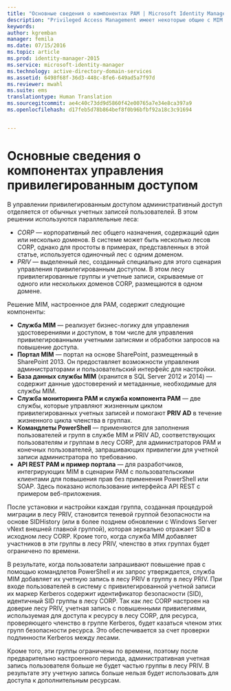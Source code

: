 ```yaml
---
title: "Основные сведения о компонентах PAM | Microsoft Identity Manager"
description: "Privileged Access Management имеет некоторые общие с MIM компоненты, а также свои собственные. Подробнее о том, как они работают вместе."
keywords: 
author: kgremban
manager: femila
ms.date: 07/15/2016
ms.topic: article
ms.prod: identity-manager-2015
ms.service: microsoft-identity-manager
ms.technology: active-directory-domain-services
ms.assetid: 6498f68f-36d3-448c-8fe6-649ad5a7f97d
ms.reviewer: mwahl
ms.suite: ems
translationtype: Human Translation
ms.sourcegitcommit: ae4c40c73dd9d5860f42e00765a7e34e8ca397a9
ms.openlocfilehash: d17feb5d78b864bef8f0b96bfbf92a18c3c91694


---
```


# Основные сведения о компонентах управления привилегированным доступом

В управлении привилегированным доступом административный доступ отделяется от обычных учетных записей пользователей. В этом решении используются параллельные леса:

- *CORP* — корпоративный лес общего назначения, содержащий один или несколько доменов. В системе может быть несколько лесов CORP, однако для простоты в примерах, представленных в этой статье, используется одиночный лес с одним доменом.  
- *PRIV* — выделенный лес, созданный специально для этого сценария управления привилегированным доступом. В этом лесу привилегированные группы и учетные записи, скрываемые от одного или нескольких доменов CORP, размещаются в одном домене.

Решение MIM, настроенное для PAM, содержит следующие компоненты:  

- **Служба MIM** — реализует бизнес-логику для управления удостоверениями и доступом, в том числе для управления привилегированными учетными записями и обработки запросов на повышение доступа.   
- **Портал MIM** — портал на основе SharePoint, размещенный в SharePoint 2013. Он предоставляет возможности управления администраторами и пользовательский интерфейс для настройки.
- **База данных службы MIM** (хранится в SQL Server 2012 и 2014) — содержит данные удостоверений и метаданные, необходимые для службы MIM.
- **Служба мониторинга PAM и служба компонента PAM** — две службы, которые управляют жизненным циклом привилегированных учетных записей и помогают **PRIV AD** в течение жизненного цикла членства в группах.
- **Командлеты PowerShell** — применяются для заполнения пользователей и групп в службе MIM и PRIV AD, соответствующих пользователям и группам в лесу CORP, для администраторов PAM и конечных пользователей, запрашивающих привилегии для учетной записи администратора по требованию.
- **API REST PAM и пример портала** — для разработчиков, интегрирующих MIM в сценарии PAM с пользовательскими клиентами для повышения прав без применения PowerShell или SOAP. Здесь показано использование интерфейса API REST с примером веб-приложения.

После установки и настройки каждая группа, созданная процедурой миграции в лесу PRIV, становится теневой группой безопасности на основе SIDHistory (или в более позднем обновлении с Windows Server vNext внешней главной группой), которая зеркально отражает SID в исходном лесу CORP. Кроме того, когда служба MIM добавляет участников в эти группы в лесу PRIV, членство в этих группах будет ограничено по времени.

В результате, когда пользователи запрашивают повышение прав с помощью командлетов PowerShell и их запрос утверждается, служба MIM добавляет их учетную запись в лесу PRIV в группу в лесу PRIV. При входе пользователей в систему с привилегированной учетной записи их маркер Kerberos содержит идентификатор безопасности (SID), идентичный SID группы в лесу CORP. Так как лес СORP настроен на доверие лесу PRIV, учетная запись с повышенными привилегиями, используемая для доступа к ресурсу в лесу CORP, для ресурса, проверяющего членство в группе Kerberos, будет казаться членом этих групп безопасности ресурса. Это обеспечивается за счет проверки подлинности Kerberos между лесами.

Кроме того, эти группы ограничены по времени, поэтому после предварительно настроенного периода, административная учетная запись пользователя больше не будет частью группы в лесу PRIV. В результате эту учетную запись больше нельзя будет использовать для доступа к дополнительным ресурсам.



<!--HONumber=Jul16_HO3-->


